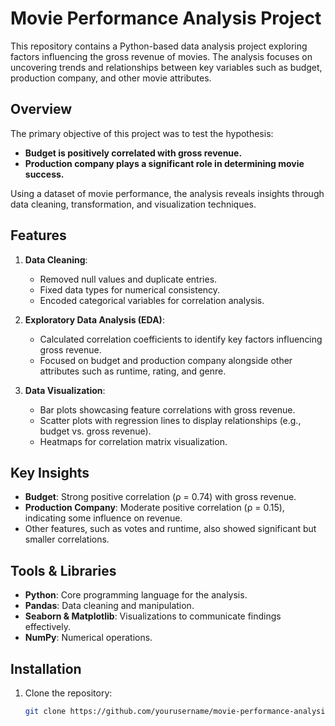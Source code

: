 # Movie Performance Analysis Project

This repository contains a Python-based data analysis project exploring factors influencing the gross revenue of movies. The analysis focuses on uncovering trends and relationships between key variables such as budget, production company, and other movie attributes.

## Overview
The primary objective of this project was to test the hypothesis:
- **Budget is positively correlated with gross revenue.**
- **Production company plays a significant role in determining movie success.**

Using a dataset of movie performance, the analysis reveals insights through data cleaning, transformation, and visualization techniques.

## Features
1. **Data Cleaning**:
   - Removed null values and duplicate entries.
   - Fixed data types for numerical consistency.
   - Encoded categorical variables for correlation analysis.

2. **Exploratory Data Analysis (EDA)**:
   - Calculated correlation coefficients to identify key factors influencing gross revenue.
   - Focused on budget and production company alongside other attributes such as runtime, rating, and genre.

3. **Data Visualization**:
   - Bar plots showcasing feature correlations with gross revenue.
   - Scatter plots with regression lines to display relationships (e.g., budget vs. gross revenue).
   - Heatmaps for correlation matrix visualization.

## Key Insights
- **Budget**: Strong positive correlation (ρ = 0.74) with gross revenue.
- **Production Company**: Moderate positive correlation (ρ = 0.15), indicating some influence on revenue.
- Other features, such as votes and runtime, also showed significant but smaller correlations.

## Tools & Libraries
- **Python**: Core programming language for the analysis.
- **Pandas**: Data cleaning and manipulation.
- **Seaborn & Matplotlib**: Visualizations to communicate findings effectively.
- **NumPy**: Numerical operations.

## Installation
1. Clone the repository:
   ```bash
   git clone https://github.com/yourusername/movie-performance-analysis.git
